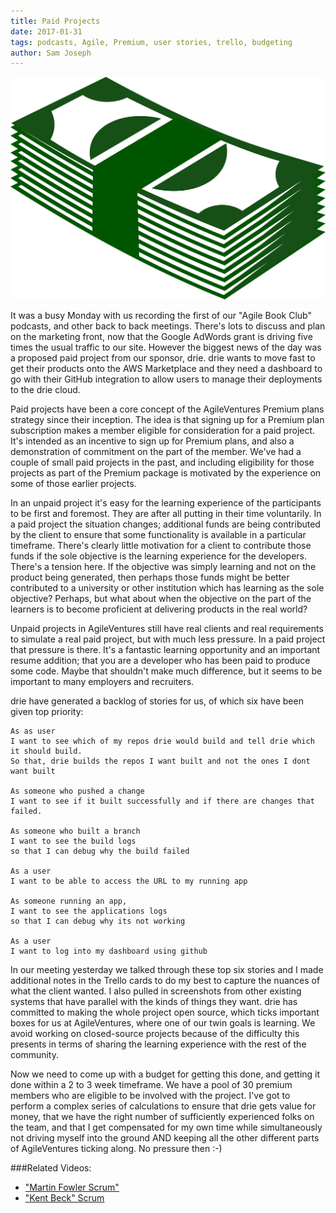 ```yaml
---
title: Paid Projects
date: 2017-01-31
tags: podcasts, Agile, Premium, user stories, trello, budgeting
author: Sam Joseph
---
```


![cash](/images/cash.png)

It was a busy Monday with us recording the first of our "Agile Book Club" podcasts, and other back to back meetings.  There's lots to discuss and plan on the marketing front, now that the Google AdWords grant is driving five times the usual traffic to our site.  However the biggest news of the day was a proposed paid project from our sponsor, drie.  drie wants to move fast to get their products onto the AWS Marketplace and they need a dashboard to go with their GitHub integration to allow users to manage their deployments to the drie cloud.

Paid projects have been a core concept of the AgileVentures Premium plans strategy since their inception. The idea is that signing up for a Premium plan subscription makes a member eligible for consideration for a paid project.  It's intended as an incentive to sign up for Premium plans, and also a demonstration of commitment on the part of the member.  We've had a couple of small paid projects in the past, and including eligibility for those projects as part of the Premium package is motivated by the experience on some of those earlier projects.

In an unpaid project it's easy for the learning experience of the participants to be first and foremost.  They are after all putting in their time voluntarily.  In a paid project the situation changes; additional funds are being contributed by the client to ensure that some functionality is available in a particular timeframe.  There's clearly little motivation for a client to contribute those funds if the sole objective is the learning experience for the developers.  There's a tension here.  If the objective was simply learning and not on the product being generated, then perhaps those funds might be better contributed to a university or other institution which has learning as the sole objective?  Perhaps, but what about when the objective on the part of the learners is to become proficient at delivering products in the real world?

Unpaid projects in AgileVentures still have real clients and real requirements to simulate a real paid project, but with much less pressure.  In a paid project that pressure is there.  It's a fantastic learning opportunity and an important resume addition; that you are a developer who has been paid to produce some code.  Maybe that shouldn't make much difference, but it seems to be important to many employers and recruiters.

drie have generated a backlog of stories for us, of which six have been given top priority:

```gherkin
As as user 
I want to see which of my repos drie would build and tell drie which it should build. 
So that, drie builds the repos I want built and not the ones I dont want built

As someone who pushed a change
I want to see if it built successfully and if there are changes that failed.

As someone who built a branch 
I want to see the build logs 
so that I can debug why the build failed

As a user
I want to be able to access the URL to my running app

As someone running an app, 
I want to see the applications logs 
so that I can debug why its not working

As a user 
I want to log into my dashboard using github
```

In our meeting yesterday we talked through these top six stories and I made additional notes in the Trello cards to do my best to capture the nuances of what the client wanted.  I also pulled in screenshots from other existing systems that have parallel with the kinds of things they want.  drie has committed to making the whole project open source, which ticks important boxes for us at AgileVentures, where one of our twin goals is learning.  We avoid working on closed-source projects because of the difficulty this presents in terms of sharing the learning experience with the rest of the community.

Now we need to come up with a budget for getting this done, and getting it done within a 2 to 3 week timeframe.  We have a pool of 30 premium members who are eligible to be involved with the project.  I've got to perform a complex series of calculations to ensure that drie gets value for money, that we have the right number of sufficiently experienced folks on the team, and that I get compensated for my own time while simultaneously not driving myself into the ground AND keeping all the other different parts of AgileVentures ticking along.  No pressure then :-)

###Related Videos:

* ["Martin Fowler Scrum"](https://www.youtube.com/watch?v=it8sThsoI-8)
* ["Kent Beck" Scrum](https://www.youtube.com/watch?v=jcqq-_DNun8)
